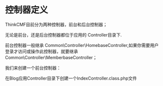 # 控制器定义

ThinkCMF目前分为两种控制器，前台和后台控制器；

无论是前台，还是后台控制器都位于应用的 Controller目录下.



前台控制器一般继承 Common\Controller\HomebaseController,如果你需要用户登录才访问或操作此控制器，就要继承 Common\Controller\MemberbaseController；

我们来创建一个前台控制器：

在Blog应用Controller目录下创建一个IndexController.class.php文件

<?php

namespace Blog\Controller;
use Common\Controller\HomebaseController;
class IndexController extends HomebaseController{
    public function index(){
      echo "this is blog index !";
    }
}
访问地址：http://你的域名/?g=blog&m=index&a=index;

如果只让用户在登录时才能访问此控制器，只需把HomebaseController换成MemberbaseController；

```
<?php

namespace Blog\Controller;
use Common\Controller\MemberbaseController;
class IndexController extends MemberbaseController{
    public function index(){
      echo "this is blog index !";
    }
}
```
这里 IndexController 下的所有方法，用户只能在登录后才能访问，否则会报错，让用户登录；



创建后台控制器：

在Blog应用Controller目录下创建一IndexadminController.class.php文件（注意：这里有文件命名规则，以****adminController.class.php或 Admin***Controller.class.php命名的是后台Controller, 在后台菜单导入时会自动识别；）

```
<?php
namespace Blog\Controller;
use Common\Controller\AdminbaseController;

class IndexadminController extends AdminbaseController{
    public function index(){
        echo "this is admin controller!";
    }
}
```
访问地址：http://你的域名/?g=blog&m=indexadmin&a=index，这里你一定要先登录后台，才能访问；

如果你想这个控制不用管理员登录也能被访问到，只给IndexadminController加个空的_initialize()方法；

<?php
namespace Blog\Controller;
use Common\Controller\AdminbaseController;

class IndexadminController extends AdminbaseController{

    //初始化，这里不执行父类的初始化方法
    public function _initialize(){}
    
    public function index(){
        echo "this is admin controller!";
    }
}